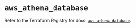# `aws_athena_database`

Refer to the Terraform Registry for docs: [`aws_athena_database`](https://registry.terraform.io/providers/hashicorp/aws/5.83.0/docs/resources/athena_database).
